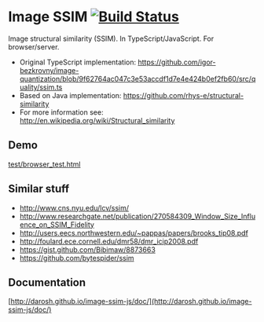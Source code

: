 # Image SSIM [![Build Status](https://travis-ci.org/darosh/image-ssim-js.svg)](https://travis-ci.org/darosh/image-ssim-js)

Image structural similarity (SSIM). In TypeScript/JavaScript. For browser/server.

- Original TypeScript implementation: https://github.com/igor-bezkrovny/image-quantization/blob/9f62764ac047c3e53accdf1d7e4e424b0ef2fb60/src/quality/ssim.ts
- Based on Java implementation: https://github.com/rhys-e/structural-similarity
- For more information see: http://en.wikipedia.org/wiki/Structural_similarity

## Demo

[test/browser_test.html](http://darosh.github.io/image-ssim-js/test/browser_test.html)

## Similar stuff

- http://www.cns.nyu.edu/lcv/ssim/
- http://www.researchgate.net/publication/270584309_Window_Size_Influence_on_SSIM_Fidelity
- http://users.eecs.northwestern.edu/~pappas/papers/brooks_tip08.pdf
- http://foulard.ece.cornell.edu/dmr58/dmr_icip2008.pdf
- https://gist.github.com/Bibimaw/8873663
- https://github.com/bytespider/ssim

## Documentation

[http://darosh.github.io/image-ssim-js/doc/](http://darosh.github.io/image-ssim-js/doc/)

